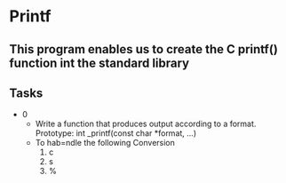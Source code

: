 # Printf

## This program enables us to create the C printf() function int the standard library

## Tasks
- 0 
    - Write a function that produces output according to a format. Prototype: int _printf(const char *format, ...)
    - To hab=ndle the following Conversion
        1. c
        2. s
        3. %
